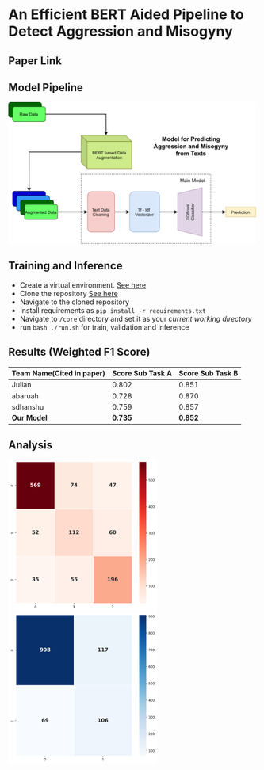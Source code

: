 # An Efficient BERT Aided Pipeline to Detect Aggression and Misogyny
<!-- Insert Abstract here -->

## Paper Link

## Model Pipeline
<img src='./reports/assets/nn-1.png' width = 500>

## Training and Inference
* Create a virtual environment. [See here](https://docs.python.org/3/library/venv.html)
* Clone the repository [See here](https://www.atlassian.com/git/tutorials/setting-up-a-repository/git-clone)
* Navigate to the cloned repository
* Install requirements as `pip install -r requirements.txt`
* Navigate to `/core` directory and set it as your _current working directory_
* run `bash ./run.sh` for train, validation and inference

## Results (Weighted F1 Score)
|Team Name(Cited in paper)|Score Sub Task A|Score Sub Task B|
|--|--|--|
|Julian|0.802|0.851|
|abaruah|0.728|0.870|
|sdhanshu|0.759|0.857|
|**Our Model**|**0.735**|**0.852**|

## Analysis
<!-- Insert Analysis, Confusion Matrix -->
<img src='./reports/assets/heatmap_task_A.png' width = 300><img src='./reports/assets/heatmap_task_B.png' width = 300>